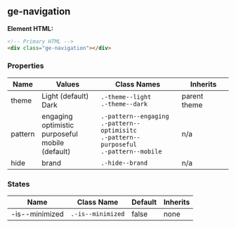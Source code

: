 

## ge-navigation

**Element HTML:**
```html
<!-- Primary HTML -->
<div class="ge-navigation"></div>
```


### Properties

| Name | Values | Class Names | Inherits |
| -------- | ----------- | --------- | ---------- |
| theme | Light (default)<br /> Dark | `.-theme--light`<br /> `.-theme--dark` | parent theme |
| pattern | engaging<br /> optimistic<br /> purposeful<br /> mobile (default) | `.-pattern--engaging`<br /> `.-pattern--optimisitc`<br /> `.-pattern--purposeful`<br /> `.-pattern--mobile` | n/a |
| hide | brand | `.-hide--brand` | n/a |

### States
| Name | Class Name | Default | Inherits |
| -------- | --------| ----------- | --------- |
| -is--minimized | `.-is--minimized` | false | none |
